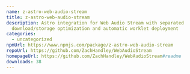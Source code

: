 ```yaml
---
name: z-astro-web-audio-stream
title: z-astro-web-audio-stream
description: Astro integration for Web Audio Stream with separated
  download/storage optimization and automatic worklet deployment
categories:
  - uncategorized
npmUrl: https://www.npmjs.com/package/z-astro-web-audio-stream
repoUrl: https://github.com/ZachHandley/WebAudioStream
homepageUrl: https://github.com/ZachHandley/WebAudioStream#readme
downloads: 38
---
```

